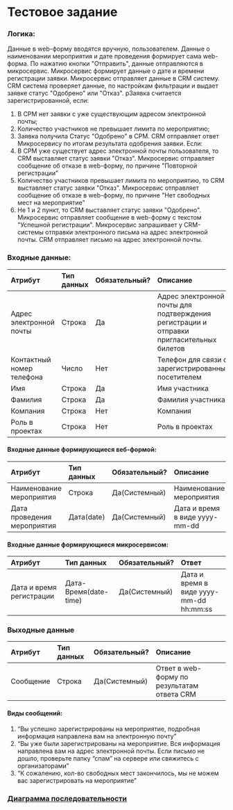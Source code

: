 # Тестовое задание
### Логика:
Данные в web-форму вводятся вручную, пользователем. Данные о наименовании мероприятия и дате проведения формирует сама web-форма. По нажатию кнопки "Отправить", данные отправляются в микросервис. Микросервис формирует данные о дате и времени регистрации заявки. Микросервис отправляет данные в CRM систему. CRM система проверяет данные, по настройкам фильтрации и выдает заявке статус "Одобрено" или "Отказ".
рЗаявка считается зарегистрированной, если:
1. В СРМ нет заявки с уже существующим адресом электронной почты;
2. Количество участников не превышает лимита по мероприятию;
3. Заявка получила Статус "Одобрено" в СРМ.
CRM отправляет ответ Микросервису по итогам результата одобрения заявки.
Если:
1. В СРМ уже существует адрес электронной почты пользователя, то CRM выставляет статус заявки "Отказ". Микросервис отправляет сообщение об отказе в web-форму, по причине "Повторной регистрации"
2. Количество участников превышает лимита по мероприятию, то CRM выставляет статус заявки "Отказ". Микросервис отправляет сообщение об отказе в web-форму, по причине "Нет свободных мест на мероприятие"
3. Не 1 и 2 пункт, то CRM выставляет статус заявки "Одобрено". Микросервис отправляет сообщение в web-форму с текстом "Успешной регистрации". Микросервис запрашивает у CRM-системы отправки электронного письма на адрес электронной почты. CRM отправляет письмо на адрес электронной почты.

### Входные данные:

| Атрибут                   | Тип данных | Обязательный? | Описание                                                                                 |
| :------------------------ |:---------- | :------------ |:---------------------------------------------------------------------------------------- |
| Адрес электронной почты   | Строка     | Да            | Адрес электронной почты для подтверждения регистрации и отправки пригласительных билетов |
| Контактный номер телефона | Число      | Нет           | Телефон для связи с зарегистрированным посетителем                                       |
| Имя                       | Строка     | Да            | Имя участника                                                                            |
| Фамилия                   | Строка     | Да            | Фамилия участника                                                                        |
| Компания                  | Строка     | Нет           | Компания                                                                                 |
| Роль в проектах           | Строка     | Нет           | Роль в проектах                                                                          |

#### Входные данные формирующиеся веб-формой:
| Атрибут                     | Тип данных | Обязательный? | Описание                       |
| :-------------------------- |:---------- | :------------ |:------------------------------ |
| Наименование мероприятия    | Строка     | Да(Системный) | Наименование мероприятия       |
| Дата проведения мероприятия | Дата(date) | Да(Системный) | Дата и время в виде yyyy-mm-dd |

#### Входные данные формирующиеся микросервисом:
| Атрибут                     | Тип данных            | Обязательный? | Ответ                                   |
| :-------------------------- |:--------------------- | :------------ |:--------------------------------------- |
| Дата и время регистрации    | Дата-Время(date-time) | Да(Системный) | Дата и время в виде yyyy-mm-dd hh:mm:ss |

### Выходные данные

| Атрибут   | Тип данных | Обязательный? | Описание                                    |
| :-------- |:---------- | :------------ |:------------------------------------------- |
| Сообщение | Строка     | Да(Системный) | Ответ в web-форму по результатам ответа CRM |

#### Виды сообщений:
1. “Вы успешно зарегистрированы на мероприятие, подробная информация направлена вам на электронную почту”
2. “Вы уже были зарегистрированы на мероприятие. Вся информация направлена вам на адрес электронной почты. Если письмо не дошло, проверьте папку “спам” на сервере или свяжитесь с организаторами”
3. “К сожалению, кол-во свободных мест закончилось, мы не можем вас зарегистрировать на мероприятие”

### [Диаграмма последовательности](https://ibb.co/RvZHvgf)





